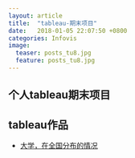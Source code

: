 ```yaml
---
layout: article
title:  "tableau-期末项目"
date:   2018-01-05 22:07:50 +0800
categories: Infovis
image:
  teaser: posts_tu8.jpg 
  feature: posts_tu8.jpg
---
```


## 个人tableau期末项目



## tableau作品

- <a href="https://161013039.github.io/Infovis/keshihua/index.html" target="_blank">大学，在全国分布的情况</a>

